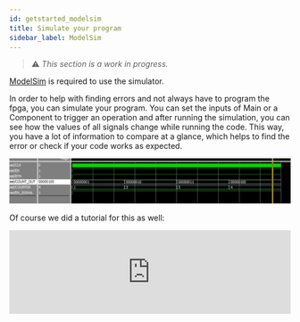 ```yaml
---
id: getstarted_modelsim
title: Simulate your program
sidebar_label: ModelSim
---
```



> :warning: _This section is a work in progress._

[ModelSim](/docs/getstarted#addional-programs) is required to use the simulator.

In order to help with finding errors and not always have to program the fpga, you can simulate your program. 
You can set the inputs of Main or a Component to trigger an operation and after running the simulation, you can see how the values of all signals 
change while running the code. This way, you have a lot of information to compare at a glance, which helps to find the error or 
check if your code works as expected.

![Level Shifter](assets/getstarted/Modelsim.PNG)

Of course we did a tutorial for this as well:
<div class="fluidMedia"><iframe id="ytplayer" type="text/html" width="100%" src="https://www.youtube.com/embed/yXoYeQ19cWU?autoplay=0&origin=http://vhdplus.com" frameborder="0" allowfullscreen></iframe></div>